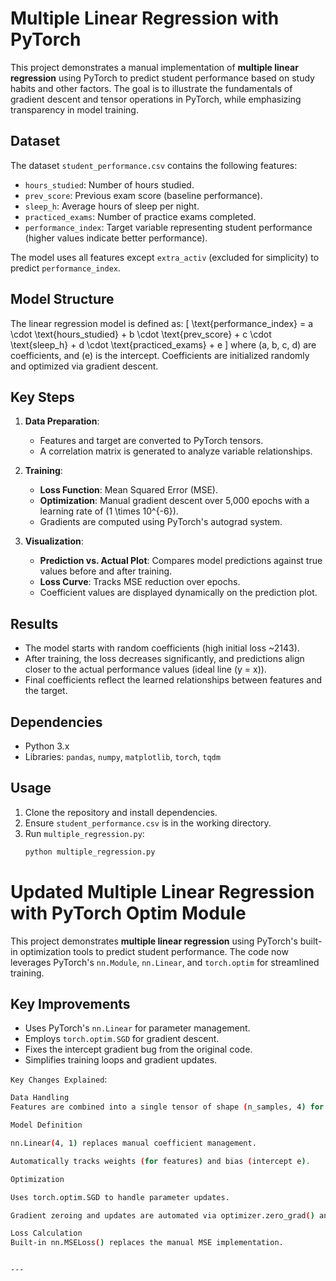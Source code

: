 # Multiple Linear Regression with PyTorch

This project demonstrates a manual implementation of **multiple linear regression** using PyTorch to predict student performance based on study habits and other factors. The goal is to illustrate the fundamentals of gradient descent and tensor operations in PyTorch, while emphasizing transparency in model training.

## Dataset
The dataset `student_performance.csv` contains the following features:
- `hours_studied`: Number of hours studied.
- `prev_score`: Previous exam score (baseline performance).
- `sleep_h`: Average hours of sleep per night.
- `practiced_exams`: Number of practice exams completed.
- `performance_index`: Target variable representing student performance (higher values indicate better performance).

The model uses all features except `extra_activ` (excluded for simplicity) to predict `performance_index`.

## Model Structure
The linear regression model is defined as:
\[
\text{performance\_index} = a \cdot \text{hours\_studied} + b \cdot \text{prev\_score} + c \cdot \text{sleep\_h} + d \cdot \text{practiced\_exams} + e
\]
where \(a, b, c, d\) are coefficients, and \(e\) is the intercept. Coefficients are initialized randomly and optimized via gradient descent.

## Key Steps
1. **Data Preparation**:  
   - Features and target are converted to PyTorch tensors.
   - A correlation matrix is generated to analyze variable relationships.

2. **Training**:
   - **Loss Function**: Mean Squared Error (MSE).
   - **Optimization**: Manual gradient descent over 5,000 epochs with a learning rate of \(1 \times 10^{-6}\).
   - Gradients are computed using PyTorch's autograd system.

3. **Visualization**:
   - **Prediction vs. Actual Plot**: Compares model predictions against true values before and after training.
   - **Loss Curve**: Tracks MSE reduction over epochs.
   - Coefficient values are displayed dynamically on the prediction plot.

## Results
- The model starts with random coefficients (high initial loss ~2143).
- After training, the loss decreases significantly, and predictions align closer to the actual performance values (ideal line \(y = x\)).
- Final coefficients reflect the learned relationships between features and the target.

## Dependencies
- Python 3.x
- Libraries: `pandas`, `numpy`, `matplotlib`, `torch`, `tqdm`

## Usage
1. Clone the repository and install dependencies.
2. Ensure `student_performance.csv` is in the working directory.
3. Run `multiple_regression.py`:
   ```bash
   python multiple_regression.py


# Updated Multiple Linear Regression with PyTorch Optim Module

This project demonstrates **multiple linear regression** using PyTorch's built-in optimization tools to predict student performance. The code now leverages PyTorch's `nn.Module`, `nn.Linear`, and `torch.optim` for streamlined training.

## Key Improvements
- Uses PyTorch's `nn.Linear` for parameter management.
- Employs `torch.optim.SGD` for gradient descent.
- Fixes the intercept gradient bug from the original code.
- Simplifies training loops and gradient updates.

`Key Changes Explained`:
```bash
Data Handling
Features are combined into a single tensor of shape (n_samples, 4) for compatibility with nn.Linear.

Model Definition

nn.Linear(4, 1) replaces manual coefficient management.

Automatically tracks weights (for features) and bias (intercept e).

Optimization

Uses torch.optim.SGD to handle parameter updates.

Gradient zeroing and updates are automated via optimizer.zero_grad() and optimizer.step().

Loss Calculation
Built-in nn.MSELoss() replaces the manual MSE implementation.


---